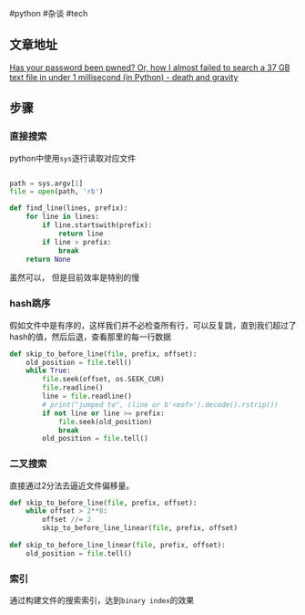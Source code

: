 #python #杂谈 #tech 

## 文章地址

[Has your password been pwned? Or, how I almost failed to search a 37 GB text file in under 1 millisecond (in Python) - death and gravity](https://death.andgravity.com/pwned)

## 步骤

### 直接搜索

python中使用`sys`逐行读取对应文件
```python

path = sys.argv[1] 
file = open(path, 'rb')

def find_line(lines, prefix): 
	for line in lines: 
		if line.startswith(prefix):
			return line 
		if line > prefix: 
			break 		
	return None
```
虽然可以， 但是目前效率是特别的慢

### hash跳序

假如文件中是有序的，这样我们并不必检查所有行，可以反复跳，直到我们超过了hash的值，然后后退，查看那里的每一行数据

```python
def skip_to_before_line(file, prefix, offset): 
	old_position = file.tell() 
	while True: 
		file.seek(offset, os.SEEK_CUR) 
		file.readline() 
		line = file.readline() 
		# print("jumped to", (line or b'<eof>').decode().rstrip()) 
		if not line or line >= prefix: 
			file.seek(old_position) 
			break 
		old_position = file.tell()
```

### 二叉搜索

 直接通过2分法去逼近文件偏移量。
```python
def skip_to_before_line(file, prefix, offset): 
	while offset > 2**8: 
		offset //= 2 
		skip_to_before_line_linear(file, prefix, offset) 
		
def skip_to_before_line_linear(file, prefix, offset): 
	old_position = file.tell()
```

### 索引

通过构建文件的搜索索引，达到`binary index`的效果